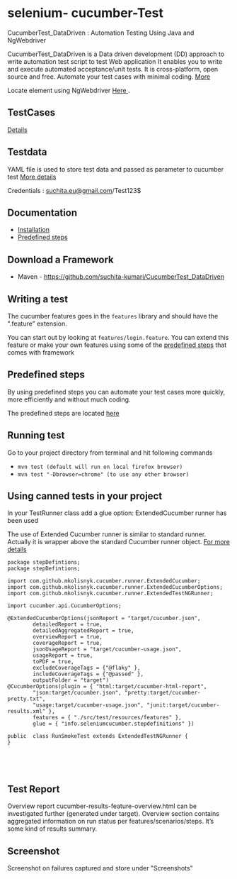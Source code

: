 selenium- cucumber-Test
=================

CucumberTest_DataDriven : Automation Testing Using Java and NgWebdriver

CucumberTest_DataDriven is a Data driven development (DD) approach to write automation test script to test Web application
It enables you to write and execute automated acceptance/unit tests.
It is cross-platform, open source and free.
Automate your test cases with minimal coding.
[More](https://cucumber.io/docs)

Locate element using NgWebdriver
[Here ](https://github.com/paul-hammant/ngWebDriver).

TestCases 
---------------------
[Details](https://mobtestmanagement.testrail.net/index.php?/suites/view/1&group_by=cases:section_id&group_order=asc&group_id=2)

Testdata
----------------------------------

YAML file is used to store test data and passed as parameter to cucumber test [More details](https://learn.getgrav.org/advanced/yaml)

Credentials : suchita.eu@gmail.com/Test123$
 

Documentation
-------------
* [Installation](doc/installation.md)
* [Predefined steps](doc/canned_steps.md)

Download a Framework
--------------
* Maven - https://github.com/suchita-kumari/CucumberTest_DataDriven

Writing a test
--------------

The cucumber features goes in the `features` library and should have the ".feature" extension.

You can start out by looking at `features/login.feature`. You can extend this feature or make your own features using some of the [predefined steps](doc/canned_steps.md) that comes with framework


Predefined steps
-----------------
By using predefined steps you can automate your test cases more quickly, more efficiently and without much coding.

The predefined steps are located [here](doc/canned_steps.md)

Running test
--------------

Go to your project directory from terminal and hit following commands
* `mvn test (default will run on local firefox browser)`
* `mvn test "-Dbrowser=chrome" (to use any other browser)`

Using canned tests in your project
----------------------------------

In your TestRunner class add a glue option: ExtendedCucumber runner has been used

The use of Extended Cucumber runner is similar to standard runner. Actually it is wrapper above the standard Cucumber runner object. [For more details](http://mkolisnyk.github.io/cucumber-reports/extended-cucumber-runner) 


```
package stepDefintions;
package stepDefintions;

import com.github.mkolisnyk.cucumber.runner.ExtendedCucumber;
import com.github.mkolisnyk.cucumber.runner.ExtendedCucumberOptions;
import com.github.mkolisnyk.cucumber.runner.ExtendedTestNGRunner;

import cucumber.api.CucumberOptions;

@ExtendedCucumberOptions(jsonReport = "target/cucumber.json",
        detailedReport = true,
        detailedAggregatedReport = true,
        overviewReport = true,
        coverageReport = true,
        jsonUsageReport = "target/cucumber-usage.json",
        usageReport = true,
        toPDF = true,
        excludeCoverageTags = {"@flaky" },
        includeCoverageTags = {"@passed" },
        outputFolder = "target")
@CucumberOptions(plugin = { "html:target/cucumber-html-report",
        "json:target/cucumber.json", "pretty:target/cucumber-pretty.txt",
        "usage:target/cucumber-usage.json", "junit:target/cucumber-results.xml" },
        features = { "./src/test/resources/features" },
        glue = { "info.seleniumcucumber.stepdefinitions" })

public  class RunSmokeTest extends ExtendedTestNGRunner {
}





```

Test Report
--------------
Overview report cucumber-results-feature-overview.html can be investigated further (generated under target). 
Overview section contains aggregated information on run status per features/scenarios/steps. It’s some kind of results summary.

Screenshot
--------------

Screenshot on failures captured and store under "Screenshots"




